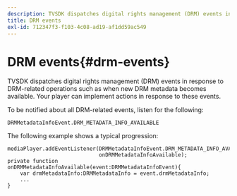 ```yaml
---
description: TVSDK dispatches digital rights management (DRM) events in response to DRM-related operations such as when new DRM metadata becomes available. Your player can implement actions in response to these events.
title: DRM events
exl-id: 712347f3-f103-4c08-ad19-af1dd59ac549
---
```

# DRM events{#drm-events}

TVSDK dispatches digital rights management (DRM) events in response to DRM-related operations such as when new DRM metadata becomes available. Your player can implement actions in response to these events.

To be notified about all DRM-related events, listen for the following: 

```
DRMMetadataInfoEvent.DRM_METADATA_INFO_AVAILABLE
```

The following example shows a typical progression:

```
mediaPlayer.addEventListener(DRMMetadataInfoEvent.DRM_METADATA_INFO_AVAILABLE,  
                             onDRMMetadataInfoAvailable);   
private function onDRMMetadataInfoAvailable(event:DRMMetadataInfoEvent){ 
    var drmMetadataInfo:DRMMetadataInfo = event.drmMetadataInfo; 
    ... 
} 

```
